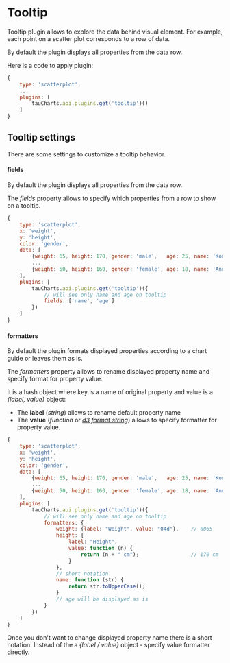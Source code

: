 # Tooltip

Tooltip plugin allows to explore the data behind visual element. For example, each point on a scatter plot corresponds to a row of data.

By default the plugin displays all properties from the data row.

Here is a code to apply plugin:

```javascript
{
    type: 'scatterplot',
    ...
    plugins: [
        tauCharts.api.plugins.get('tooltip')()
    ]
}
```

## Tooltip settings

There are some settings to customize a tooltip behavior.

#### fields

By default the plugin displays all properties from the data row.

The *fields* property allows to specify which properties from a row to show on a tooltip.

```javascript
{
    type: 'scatterplot',
    x: 'weight',
    y: 'height',
    color: 'gender',
    data: [
        {weight: 65, height: 170, gender: 'male',   age: 25, name: 'Konstantin'},
        ...
        {weight: 50, height: 160, gender: 'female', age: 18, name: 'Ann'}
    ],
    plugins: [
        tauCharts.api.plugins.get('tooltip')({
            // will see only name and age on tooltip
            fields: ['name', 'age']
        })
    ]
}
```

#### formatters

By default the plugin formats displayed properties according to a chart guide or leaves them as is.

The *formatters* property allows to rename displayed property name and specify format for property value.

It is a hash object where key is a name of original property and value is a *{label, value}* object:

* The **label** (*string*) allows to rename default property name
* The **value** (*function* or [*d3 format string*](https://github.com/mbostock/d3/wiki/Formatting)) allows to specify formatter for property value.

```javascript
{
    type: 'scatterplot',
    x: 'weight',
    y: 'height',
    color: 'gender',
    data: [
        {weight: 65, height: 170, gender: 'male',   age: 25, name: 'Konstantin'},
        ...
        {weight: 50, height: 160, gender: 'female', age: 18, name: 'Ann'}
    ],
    plugins: [
        tauCharts.api.plugins.get('tooltip')({
            // will see only name and age on tooltip
            formatters: {
                weight: {label: "Weight", value: "04d"},    // 0065
                height: {
                    label: "Height",
                    value: function (n) {
                        return (n + " cm");                 // 170 cm
                    }
                },
                // short notation
                name: function (str) {
                    return str.toUpperCase();
                }
                // age will be displayed as is
            }
        })
    ]
}
```

Once you don't want to change displayed property name there is a short notation. Instead of the a *{label / value}* object - specify value formatter directly.